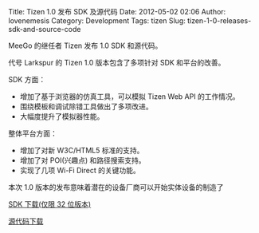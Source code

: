 Title: Tizen 1.0 发布 SDK 及源代码
Date: 2012-05-02 02:06
Author: lovenemesis
Category: Development
Tags: tizen
Slug: tizen-1-0-releases-sdk-and-source-code

MeeGo 的继任者 Tizen 发布 1.0 SDK 和源代码。

代号 Larkspur 的 Tizen 1.0 版本包含了多项针对 SDK 和平台的改善。

SDK 方面：

-   增加了基于浏览器的仿真工具，可以模拟 Tizen Web API 的工作情况。
-   围绕模板和调试除错工具做出了多项改进。
-   大幅度提升了模拟器性能。

整体平台方面：

-   增加了对新 W3C/HTML5 标准的支持。
-   增加了对 POI(兴趣点) 和路径搜索支持。
-   实现了几项 Wi-Fi Direct 的关键功能。

本次 1.0 版本的发布意味着潜在的设备厂商可以开始实体设备的制造了

[SDK 下载(仅限 32 位版本)](http://developer.tizen.org/sdk)

[源代码下载](http://source.tizen.org/release)

